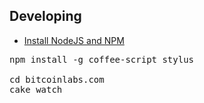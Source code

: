 
## Developing

* [Install NodeJS and NPM](https://gist.github.com/1001234)

<pre>
npm install -g coffee-script stylus

cd bitcoinlabs.com
cake watch
</pre>
